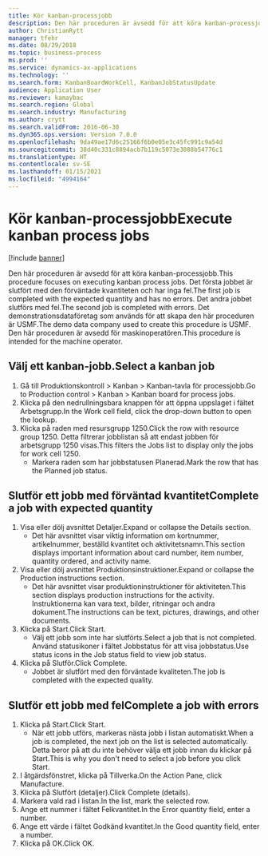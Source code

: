 ```yaml
---
title: Kör kanban-processjobb
description: Den här proceduren är avsedd för att köra kanban-processjobb.
author: ChristianRytt
manager: tfehr
ms.date: 08/29/2018
ms.topic: business-process
ms.prod: ''
ms.service: dynamics-ax-applications
ms.technology: ''
ms.search.form: KanbanBoardWorkCell, KanbanJobStatusUpdate
audience: Application User
ms.reviewer: kamaybac
ms.search.region: Global
ms.search.industry: Manufacturing
ms.author: crytt
ms.search.validFrom: 2016-06-30
ms.dyn365.ops.version: Version 7.0.0
ms.openlocfilehash: 9da49ae17d6c25166f6b0e05e3c45fc991c9a54d
ms.sourcegitcommit: 38d40c331c8894acb7b119c5073e3088b54776c1
ms.translationtype: HT
ms.contentlocale: sv-SE
ms.lasthandoff: 01/15/2021
ms.locfileid: "4994164"
---
```

# <a name="execute-kanban-process-jobs"></a><span data-ttu-id="6afa6-103">Kör kanban-processjobb</span><span class="sxs-lookup"><span data-stu-id="6afa6-103">Execute kanban process jobs</span></span>

[!include [banner](../../includes/banner.md)]

<span data-ttu-id="6afa6-104">Den här proceduren är avsedd för att köra kanban-processjobb.</span><span class="sxs-lookup"><span data-stu-id="6afa6-104">This procedure focuses on executing kanban process jobs.</span></span> <span data-ttu-id="6afa6-105">Det första jobbet är slutfört med den förväntade kvantiteten och har inga fel.</span><span class="sxs-lookup"><span data-stu-id="6afa6-105">The first job is completed with the expected quantity and has no errors.</span></span> <span data-ttu-id="6afa6-106">Det andra jobbet slutförs med fel.</span><span class="sxs-lookup"><span data-stu-id="6afa6-106">The second job is completed with errors.</span></span> <span data-ttu-id="6afa6-107">Det demonstrationsdataföretag som används för att skapa den här proceduren är USMF.</span><span class="sxs-lookup"><span data-stu-id="6afa6-107">The demo data company used to create this procedure is USMF.</span></span> <span data-ttu-id="6afa6-108">Den här proceduren är avsedd för maskinoperatören.</span><span class="sxs-lookup"><span data-stu-id="6afa6-108">This procedure is intended for the machine operator.</span></span>


## <a name="select-a-kanban-job"></a><span data-ttu-id="6afa6-109">Välj ett kanban-jobb.</span><span class="sxs-lookup"><span data-stu-id="6afa6-109">Select a kanban job</span></span>
1. <span data-ttu-id="6afa6-110">Gå till Produktionskontroll > Kanban > Kanban-tavla för processjobb.</span><span class="sxs-lookup"><span data-stu-id="6afa6-110">Go to Production control > Kanban > Kanban board for process jobs.</span></span>
2. <span data-ttu-id="6afa6-111">Klicka på den nedrullningsbara knappen för att öppna uppslaget i fältet Arbetsgrupp.</span><span class="sxs-lookup"><span data-stu-id="6afa6-111">In the Work cell field, click the drop-down button to open the lookup.</span></span>
3. <span data-ttu-id="6afa6-112">Klicka på raden med resursgrupp 1250.</span><span class="sxs-lookup"><span data-stu-id="6afa6-112">Click the row with resource group 1250.</span></span> <span data-ttu-id="6afa6-113">Detta filtrerar jobblistan så att endast jobben för arbetsgrupp 1250 visas.</span><span class="sxs-lookup"><span data-stu-id="6afa6-113">This filters the Jobs list to display only the jobs for work cell 1250.</span></span>
    * <span data-ttu-id="6afa6-114">Markera raden som har jobbstatusen Planerad.</span><span class="sxs-lookup"><span data-stu-id="6afa6-114">Mark the row that has the Planned job status.</span></span>  

## <a name="complete-a-job-with-expected-quantity"></a><span data-ttu-id="6afa6-115">Slutför ett jobb med förväntad kvantitet</span><span class="sxs-lookup"><span data-stu-id="6afa6-115">Complete a job with expected quantity</span></span>
1. <span data-ttu-id="6afa6-116">Visa eller dölj avsnittet Detaljer.</span><span class="sxs-lookup"><span data-stu-id="6afa6-116">Expand or collapse the Details section.</span></span>
    * <span data-ttu-id="6afa6-117">Det här avsnittet visar viktig information om kortnummer, artikelnummer, beställd kvantitet och aktivitetsnamn.</span><span class="sxs-lookup"><span data-stu-id="6afa6-117">This section displays important information about card number, item number, quantity ordered, and activity name.</span></span>  
2. <span data-ttu-id="6afa6-118">Visa eller dölj avsnittet Produktionsinstruktioner.</span><span class="sxs-lookup"><span data-stu-id="6afa6-118">Expand or collapse the Production instructions section.</span></span>
    * <span data-ttu-id="6afa6-119">Det här avsnittet visar produktioninstruktioner för aktiviteten.</span><span class="sxs-lookup"><span data-stu-id="6afa6-119">This section displays production instructions for the activity.</span></span> <span data-ttu-id="6afa6-120">Instruktionerna kan vara text, bilder, ritningar och andra dokument.</span><span class="sxs-lookup"><span data-stu-id="6afa6-120">The instructions can be text, pictures, drawings, and other documents.</span></span>  
3. <span data-ttu-id="6afa6-121">Klicka på Start.</span><span class="sxs-lookup"><span data-stu-id="6afa6-121">Click Start.</span></span>
    * <span data-ttu-id="6afa6-122">Välj ett jobb som inte har slutförts.</span><span class="sxs-lookup"><span data-stu-id="6afa6-122">Select a job that is not completed.</span></span> <span data-ttu-id="6afa6-123">Använd statusikoner i fältet Jobbstatus för att visa jobbstatus.</span><span class="sxs-lookup"><span data-stu-id="6afa6-123">Use status icons in the Job status field to view job status.</span></span>      
4. <span data-ttu-id="6afa6-124">Klicka på Slutför.</span><span class="sxs-lookup"><span data-stu-id="6afa6-124">Click Complete.</span></span>
    * <span data-ttu-id="6afa6-125">Jobbet är slutfört med den förväntade kvaliteten.</span><span class="sxs-lookup"><span data-stu-id="6afa6-125">The job is completed with the expected quality.</span></span>  

## <a name="complete-a-job-with-errors"></a><span data-ttu-id="6afa6-126">Slutför ett jobb med fel</span><span class="sxs-lookup"><span data-stu-id="6afa6-126">Complete a job with errors</span></span>
1. <span data-ttu-id="6afa6-127">Klicka på Start.</span><span class="sxs-lookup"><span data-stu-id="6afa6-127">Click Start.</span></span>
    * <span data-ttu-id="6afa6-128">När ett jobb utförs, markeras nästa jobb i listan automatiskt.</span><span class="sxs-lookup"><span data-stu-id="6afa6-128">When a job is completed, the next job on the list is selected automatically.</span></span> <span data-ttu-id="6afa6-129">Detta beror på att du inte behöver välja ett jobb innan du klickar på Start.</span><span class="sxs-lookup"><span data-stu-id="6afa6-129">This is why you don't need to select a job before you click Start.</span></span>  
2. <span data-ttu-id="6afa6-130">I åtgärdsfönstret, klicka på Tillverka.</span><span class="sxs-lookup"><span data-stu-id="6afa6-130">On the Action Pane, click Manufacture.</span></span>
3. <span data-ttu-id="6afa6-131">Klicka på Slutfört (detaljer).</span><span class="sxs-lookup"><span data-stu-id="6afa6-131">Click Complete (details).</span></span>
4. <span data-ttu-id="6afa6-132">Markera vald rad i listan.</span><span class="sxs-lookup"><span data-stu-id="6afa6-132">In the list, mark the selected row.</span></span>
5. <span data-ttu-id="6afa6-133">Ange ett nummer i fältet Felkvantitet.</span><span class="sxs-lookup"><span data-stu-id="6afa6-133">In the Error quantity field, enter a number.</span></span>
6. <span data-ttu-id="6afa6-134">Ange ett värde i fältet Godkänd kvantitet.</span><span class="sxs-lookup"><span data-stu-id="6afa6-134">In the Good quantity field, enter a number.</span></span>
7. <span data-ttu-id="6afa6-135">Klicka på OK.</span><span class="sxs-lookup"><span data-stu-id="6afa6-135">Click OK.</span></span>

